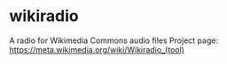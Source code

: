 # wikiradio
A radio for Wikimedia Commons audio files
Project page:
https://meta.wikimedia.org/wiki/Wikiradio_(tool)
